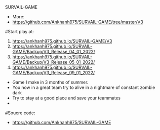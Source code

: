 
SURVAIL-GAME
- More: 
- https://github.com/Ankhanh975/SURVAIL-GAME/tree/master/V3



#Start play at:
1. https://ankhanh975.github.io/SURVAIL-GAME/V3
1. https://ankhanh975.github.io/SURVAIL-GAME/Backup/V3_Release_04_01_2022/
1. https://ankhanh975.github.io/SURVAIL-GAME/Backup/V3_Release_05_01_2022/
1. https://ankhanh975.github.io/SURVAIL-GAME/Backup/V3_Release_09_01_2022/

- Game I make in 3 months of summer.
- You now in a great team try to alive in a nightmare of constant zombie dark
- Try to stay at a good place and save your teammates
- 
#Soucre code: 
- https://github.com/Ankhanh975/SURVAIL-GAME

<!-- - https://github.com/Prozi/detect-collisions -->
